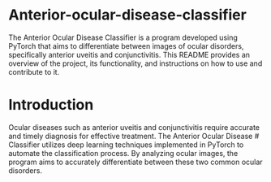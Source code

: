 # Anterior-ocular-disease-classifier
The Anterior Ocular Disease Classifier is a program developed using PyTorch that aims to differentiate between images of ocular disorders, specifically anterior uveitis and conjunctivitis. This README provides an overview of the project, its functionality, and instructions on how to use and contribute to it.

# Introduction
Ocular diseases such as anterior uveitis and conjunctivitis require accurate and timely diagnosis for effective treatment. The Anterior Ocular Disease # Classifier utilizes deep learning techniques implemented in PyTorch to automate the classification process. By analyzing ocular images, the program aims to accurately differentiate between these two common ocular disorders.
